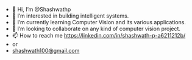 - 👋 Hi, I’m @Shashwathp
- 👀 I’m interested in building intelligent systems.
- 🌱 I’m currently learning Computer Vision and its various applications.
- 💞️ I’m looking to collaborate on any kind of computer vision project.
- 📫 How to reach me https://linkedin.com/in/shashwath-p-a6211212b/
- or
- shashwath100@gmail.com

<!---
Shashwathp/Shashwathp is a ✨ special ✨ repository because its `README.md` (this file) appears on your GitHub profile.
You can click the Preview link to take a look at your changes.
--->
